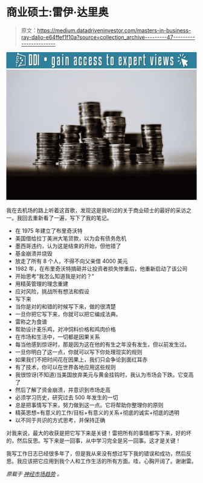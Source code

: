 # 商业硕士:雷伊·达里奥

> 原文：<https://medium.datadriveninvestor.com/masters-in-business-ray-dalio-e64ffef1f10a?source=collection_archive---------47----------------------->

[![](img/ef933b6f58869e7264aeba8941d2e28b.png)](http://www.track.datadriveninvestor.com/DDIBeta11-21)![](img/e6bb4f6c7af0d5bdab39702f34be130f.png)

我在去机场的路上听着这首歌，发现这是我听过的关于商业硕士的最好的采访之一。我回去重新看了一遍，写下了我的笔记。

*   在 1975 年建立了布里奇沃特
*   美国借给拉丁美洲大笔贷款，以为会有债务危机
*   墨西哥违约，认为这是结束的开始，但他错了
*   基金崩溃并烧毁
*   放走了所有 8 个人，不得不向父亲借 4000 美元
*   1982 年，在布里奇沃特搞砸并让投资者损失惨重后，他重新启动了该公司
*   开始思考“我怎么知道我是对的？”
*   用精英管理的理念重建
*   应对风险，挑战所有想法和假设
*   写下来
*   当你是对的和错的时候写下来，做的很清楚
*   一旦你把它写下来，你就可以把它编成法典。
*   雷称之为食谱
*   帮助设计麦乐鸡，对冲饲料价格和鸡肉价格
*   在市场和生活中，一切都是因果关系
*   每当他感到惊讶时，那是因为这在他的有生之年没有发生，但以前发生过。
*   一旦你明白了这一点，你就可以写下你处理现实的规则
*   如果我们不把时间花在因果上，我们只会争论到面红耳赤
*   有了技术，你可以在世界各地应用这些规则
*   我很惊讶(不知道)当美国放弃美元与黄金挂钩时，我认为市场会下跌。它变高了
*   然后了解了资金崩溃，并意识到市场走高
*   必须学习历史，研究过去 500 年发生的一切
*   总是把事情写下来，努力做到这一点。它将帮助你整理你的原则
*   精英思想=有意义的工作/目标+有意义的关系+彻底的诚实+彻底的透明
*   以不同于共识的方式思考，并保持正确

对我来说，最大的收获是把它写下来是关键！雷把所有的事情都写下来，好的坏的，然后反思。写下来是一回事，从中学习完全是另一回事。这才是关键！

我写工作日志已经很多年了，但是我从来没有想过写下我的错误和成功，然后反思。我应该把它应用到我个人和工作生活的所有方面。哇，心胸开阔了。谢谢雷。

*原载于* [*神经市场趋势*](https://www.neuralmarkettrends.com/masters-in-business-ray-dalio/) *。*
